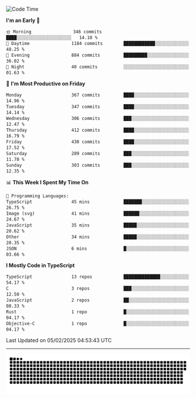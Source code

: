 <!--
<picture>
  <source
    srcset="https://github-readme-stats.vercel.app/api?username=kevinxft&show_icons=true&theme=dark"
    media="(prefers-color-scheme: dark)"
  />
  <source
    srcset="https://github-readme-stats.vercel.app/api?username=kevinxft&show_icons=true"
    media="(prefers-color-scheme: light), (prefers-color-scheme: no-preference)"
  />
  <img src="https://github-readme-stats.vercel.app/api?username=kevinxft&show_icons=true" />
</picture>
-->

<!--START_SECTION:waka-->
![Code Time](http://img.shields.io/badge/Code%20Time-3%2C061%20hrs%203%20mins-blue)

**I'm an Early 🐤** 

```text
🌞 Morning                346 commits         ████░░░░░░░░░░░░░░░░░░░░░   14.10 % 
🌆 Daytime                1184 commits        ████████████░░░░░░░░░░░░░   48.25 % 
🌃 Evening                884 commits         █████████░░░░░░░░░░░░░░░░   36.02 % 
🌙 Night                  40 commits          ░░░░░░░░░░░░░░░░░░░░░░░░░   01.63 % 
```
📅 **I'm Most Productive on Friday** 

```text
Monday                   367 commits         ████░░░░░░░░░░░░░░░░░░░░░   14.96 % 
Tuesday                  347 commits         ████░░░░░░░░░░░░░░░░░░░░░   14.14 % 
Wednesday                306 commits         ███░░░░░░░░░░░░░░░░░░░░░░   12.47 % 
Thursday                 412 commits         ████░░░░░░░░░░░░░░░░░░░░░   16.79 % 
Friday                   430 commits         ████░░░░░░░░░░░░░░░░░░░░░   17.52 % 
Saturday                 289 commits         ███░░░░░░░░░░░░░░░░░░░░░░   11.78 % 
Sunday                   303 commits         ███░░░░░░░░░░░░░░░░░░░░░░   12.35 % 
```


📊 **This Week I Spent My Time On** 

```text
💬 Programming Languages: 
TypeScript               45 mins             ███████░░░░░░░░░░░░░░░░░░   26.75 % 
Image (svg)              41 mins             ██████░░░░░░░░░░░░░░░░░░░   24.67 % 
JavaScript               35 mins             █████░░░░░░░░░░░░░░░░░░░░   20.62 % 
Other                    34 mins             █████░░░░░░░░░░░░░░░░░░░░   20.35 % 
JSON                     6 mins              █░░░░░░░░░░░░░░░░░░░░░░░░   03.66 % 
```

**I Mostly Code in TypeScript** 

```text
TypeScript               13 repos            ██████████████░░░░░░░░░░░   54.17 % 
C                        3 repos             ███░░░░░░░░░░░░░░░░░░░░░░   12.50 % 
JavaScript               2 repos             ██░░░░░░░░░░░░░░░░░░░░░░░   08.33 % 
Rust                     1 repo              █░░░░░░░░░░░░░░░░░░░░░░░░   04.17 % 
Objective-C              1 repo              █░░░░░░░░░░░░░░░░░░░░░░░░   04.17 % 
```




 Last Updated on 05/02/2025 04:53:43 UTC
<!--END_SECTION:waka-->

---

<picture>
  <source media="(prefers-color-scheme: dark)" srcset="https://raw.githubusercontent.com/kevinxft/kevinxft/output/github-contribution-grid-snake-dark.svg">
  <source media="(prefers-color-scheme: light)" srcset="https://raw.githubusercontent.com/kevinxft/kevinxft/output/github-contribution-grid-snake.svg">
  <img alt="github contribution grid snake animation" src="https://raw.githubusercontent.com/kevinxft/kevinxft/output/github-contribution-grid-snake.svg">
</picture>